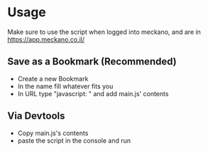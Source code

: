 # Usage

Make sure to use the script when logged into meckano, and are in https://app.meckano.co.il/

## Save as a Bookmark (Recommended)
 - Create a new Bookmark
 - In the name fill whatever fits you
 - In URL type "javascript: " and add main.js' contents
## Via Devtools
 - Copy main.js's contents
 - paste the script in the console and run
